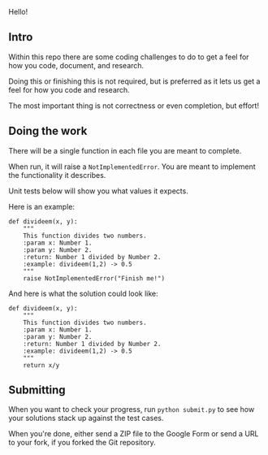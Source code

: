 Hello!

## Intro

Within this repo there are some coding challenges to do to get a feel for how you code, document, and research.

Doing this or finishing this is not required, but is preferred as it lets us get a feel for how you code and research.

The most important thing is not correctness or even completion, but effort!

## Doing the work

There will be a single function in each file you are meant to complete.

When run, it will raise a `NotImplementedError`. You are meant to implement the functionality it describes.

Unit tests below will show you what values it expects.

Here is an example:

	def divideem(x, y):
		"""
		This function divides two numbers.
		:param x: Number 1.
		:param y: Number 2.
		:return: Number 1 divided by Number 2.
		:example: divideem(1,2) -> 0.5
		"""
		raise NotImplementedError("Finish me!")

And here is what the solution could look like:

	def divideem(x, y):
		"""
		This function divides two numbers.
		:param x: Number 1.
		:param y: Number 2.
		:return: Number 1 divided by Number 2.
		:example: divideem(1,2) -> 0.5
		"""
		return x/y

## Submitting

When you want to check your progress, run `python submit.py` to see how your solutions stack up against the test cases.

When you're done, either send a ZIP file to the Google Form or send a URL to your fork, if you forked the Git repository.